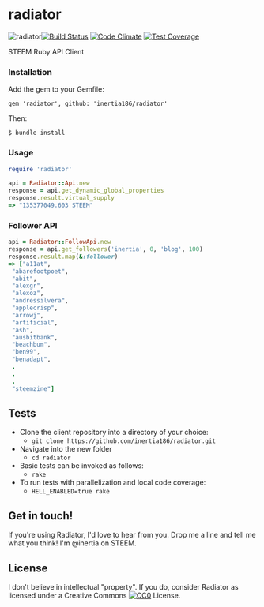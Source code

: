 # radiator

![radiator](https://www.steemimg.com/images/2016/08/19/RadiatorCoolingFan-54in-Webfdcb1.png)[![Build Status](https://travis-ci.org/inertia186/radiator.svg?branch=master)](https://travis-ci.org/inertia186/radiator) [![Code Climate](https://codeclimate.com/github/inertia186/radiator/badges/gpa.svg)](https://codeclimate.com/github/inertia186/radiator) [![Test Coverage](https://codeclimate.com/github/inertia186/radiator/badges/coverage.svg)](https://codeclimate.com/github/inertia186/radiator)

STEEM Ruby API Client

### Installation

Add the gem to your Gemfile:

    gem 'radiator', github: 'inertia186/radiator'
    
Then:

    $ bundle install

### Usage

```ruby
require 'radiator'

api = Radiator::Api.new
response = api.get_dynamic_global_properties
response.result.virtual_supply
=> "135377049.603 STEEM"
```

### Follower API

```ruby
api = Radiator::FollowApi.new
response = api.get_followers('inertia', 0, 'blog', 100)
response.result.map(&:follower)
=> ["a11at",
 "abarefootpoet",
 "abit",
 "alexgr",
 "alexoz",
 "andressilvera",
 "applecrisp",
 "arrowj",
 "artificial",
 "ash",
 "ausbitbank",
 "beachbum",
 "ben99",
 "benadapt",
 .
 .
 .
 "steemzine"]
```

## Tests

* Clone the client repository into a directory of your choice:
  * `git clone https://github.com/inertia186/radiator.git`
* Navigate into the new folder
  * `cd radiator`
* Basic tests can be invoked as follows:
  * `rake`
* To run tests with parallelization and local code coverage:
  * `HELL_ENABLED=true rake`

## Get in touch!

If you're using Radiator, I'd love to hear from you.  Drop me a line and tell me what you think!  I'm @inertia on STEEM.
  
## License

I don't believe in intellectual "property".  If you do, consider Radiator as licensed under a Creative Commons [![CC0](http://i.creativecommons.org/p/zero/1.0/80x15.png)](http://creativecommons.org/publicdomain/zero/1.0/) License.
